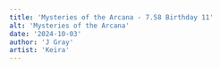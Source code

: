 ```yaml
---
title: 'Mysteries of the Arcana - 7.58 Birthday 11'
alt: 'Mysteries of the Arcana'
date: '2024-10-03'
author: 'J Gray'
artist: 'Keira'
---
```

